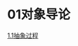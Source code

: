 # 01对象导论
[1.1抽象过程](https://github.com/mafulin/study/blob/master/java/think%20in%20Java/01%E5%AF%B9%E8%B1%A1%E5%AF%BC%E8%AE%BA/1.1%E6%8A%BD%E8%B1%A1%E8%BF%87%E7%A8%8B.md)
